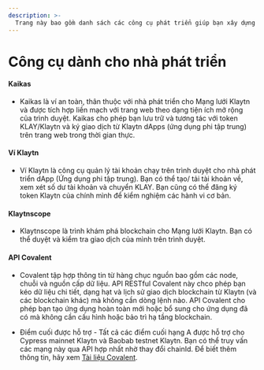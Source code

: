 ```yaml
---
description: >-
  Trang này bao gồm danh sách các công cụ phát triển giúp bạn xây dựng Ứng dụng phi tập trung trên Klaytn.
---
```


# Công cụ dành cho nhà phát triển <a id="developer-tools"></a>

#### Kaikas <a id="kaikas"></a>

* Kaikas là ví an toàn, thân thuộc với nhà phát triển cho Mạng lưới Klaytn và được tích hợp liền mạch với trang web theo dạng tiện ích mở rộng của trình duyệt. Kaikas cho phép bạn lưu trữ và tương tác với token KLAY/Klaytn và ký giao dịch từ Klaytn dApps (ứng dụng phi tập trung) trên trang web trong thời gian thực.

#### Ví Klaytn  <a id="klaytn-wallet"></a>

* Ví Klaytn là công cụ quản lý tài khoản chạy trên trình duyệt cho nhà phát triển dApp (Ứng dụng phi tập trung). Bạn có thể tạo/ tải tài khoản về, xem xét số dư tài khoản và chuyển KLAY. Bạn cũng có thể đăng ký token Klaytn của chính mình để kiểm nghiệm các hành vi cơ bản.

#### Klaytnscope <a id="klaytnscope"></a>

* Klaytnscope là trình khám phá blockchain cho Mạng lưới Klaytn. Bạn có thể duyệt và kiểm tra giao dịch của mình trên trình duyệt.

#### API Covalent <a id="Covalent"></a>

* Covalent tập hợp thông tin từ hàng chục nguồn bao gồm các node, chuỗi và nguồn cấp dữ liệu. API RESTful Covalent này chco phép bạn kéo dữ liệu chi tiết, dạng hạt và lịch sử giao dịch blockchain từ Klaytn (và các blockchain khác) mà không cần dòng lệnh nào. API Covalent cho phép bạn tạo ứng dụng hoàn toàn mới hoặc bổ sung cho ứng dụng đã có mà không cần cấu hình hoặc bảo trì hạ tầng blockchain.

* Điểm cuối được hỗ trợ - Tất cả các điểm cuối hạng A được hỗ trợ cho Cypress mainnet Klaytn và Baobab testnet Klaytn. Bạn có thể truy vấn các mạng này qua API hợp nhất nhờ thay đổi chainId. Để biết thêm thông tin, hãy xem [Tài liệu Covalent](https://www.covalenthq.com/docs/networks/klaytn#supported-endpoints).